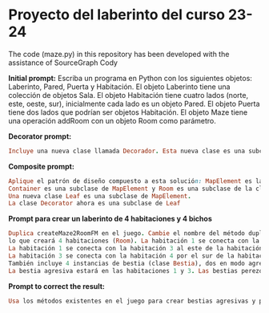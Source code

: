 # Proyecto del laberinto del curso 23-24

The code (maze.py) in this repository has been developed with the assistance of SourceGraph Cody

**Initial prompt:**
Escriba un programa en Python con los siguientes objetos: Laberinto, Pared, Puerta y Habitación.
El objeto Laberinto tiene una colección de objetos Sala.
El objeto Habitación tiene cuatro lados (norte, este, oeste, sur), inicialmente cada lado es un objeto Pared.
El objeto Puerta tiene dos lados que podrían ser objetos Habitación.
El objeto Maze tiene una operación addRoom con un objeto Room como parámetro.

**Decorator prompt:**
```ruby
Incluye una nueva clase llamada Decorador. Esta nueva clase es una subclase de MapElement
```

**Composite prompt:**
```ruby
Aplique el patrón de diseño compuesto a esta solución: MapElement es la clase Componente,
Container es una subclase de MapElement y Room es una subclase de la clase Container.
Una nueva clase Leaf es una subclase de MapElement.
La clase Decorator ahora es una subclase de Leaf
```

**Prompt para crear un laberinto de 4 habitaciones y 4 bichos**
```ruby
Duplica createMaze2RoomFM en el juego. Cambie el nombre del método duplicado para crear4Room2BeastFM,
lo que creará 4 habitaciones (Room). La habitación 1 se conecta con la habitación 2 por una puerta en el sur de la habitación 1.
La habitación 1 se conecta con la habitación 3 al este de la habitación 1.
La habitación 3 se conecta con la habitación 4 por el sur de la habitación 3. La habitación 2 se conecta con la habitación 4 por el este de la habitación 3.
También incluye 4 instancias de bestia (clase Bestia), dos en modo agresivo y dos en modo perezoso.
La bestia agresiva estará en las habitaciones 1 y 3. Las bestias perezosas estarán en las habitaciones 2 y 4.
```

**Prompt to correct the result:**
```ruby
Usa los métodos existentes en el juego para crear bestias agresivas y perezosas.
```
